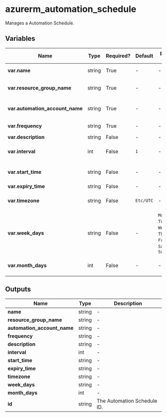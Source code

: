# azurerm_automation_schedule

Manages a Automation Schedule.

## Variables

| Name | Type | Required? |  Default  |  possible values |  Description |
| ---- | ---- | --------- |  ----------- | ----------- | ----------- |
| **var.name** | string | True | -  |  -  |  Specifies the name of the Schedule. Changing this forces a new resource to be created. | 
| **var.resource_group_name** | string | True | -  |  -  |  The name of the resource group in which the Schedule is created. Changing this forces a new resource to be created. | 
| **var.automation_account_name** | string | True | -  |  -  |  The name of the automation account in which the Schedule is created. Changing this forces a new resource to be created. | 
| **var.frequency** | string | True | -  |  -  |  The frequency of the schedule. - can be either `OneTime`, `Day`, `Hour`, `Week`, or `Month`. | 
| **var.description** | string | False | -  |  -  |  A description for this Schedule. | 
| **var.interval** | int | False | `1`  |  -  |  The number of `frequency`s between runs. Only valid when frequency is `Day`, `Hour`, `Week`, or `Month` and defaults to `1`. | 
| **var.start_time** | string | False | -  |  -  |  Start time of the schedule. Must be at least five minutes in the future. Defaults to seven minutes in the future from the time the resource is created. | 
| **var.expiry_time** | string | False | -  |  -  |  The end time of the schedule. | 
| **var.timezone** | string | False | `Etc/UTC`  |  -  |  The timezone of the start time. Defaults to `Etc/UTC`. For possible values see: <https://docs.microsoft.com/en-us/rest/api/maps/timezone/gettimezoneenumwindows> | 
| **var.week_days** | string | False | -  |  `Monday`, `Tuesday`, `Wednesday`, `Thursday`, `Friday`, `Saturday`, `Sunday`  |  List of days of the week that the job should execute on. Only valid when frequency is `Week`. Possible values are `Monday`, `Tuesday`, `Wednesday`, `Thursday`, `Friday`, `Saturday` and `Sunday`. | 
| **var.month_days** | int | False | -  |  -  |  List of days of the month that the job should execute on. Must be between `1` and `31`. `-1` for last day of the month. Only valid when frequency is `Month`. | 



## Outputs

| Name | Type | Description |
| ---- | ---- | --------- | 
| **name** | string  | - | 
| **resource_group_name** | string  | - | 
| **automation_account_name** | string  | - | 
| **frequency** | string  | - | 
| **description** | string  | - | 
| **interval** | int  | - | 
| **start_time** | string  | - | 
| **expiry_time** | string  | - | 
| **timezone** | string  | - | 
| **week_days** | string  | - | 
| **month_days** | int  | - | 
| **id** | string  | The Automation Schedule ID. | 